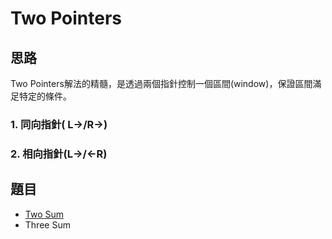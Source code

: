 # Two Pointers

## 思路

Two Pointers解法的精髓，是透過兩個指針控制一個區間\(window\)，保證區間滿足特定的條件。

### 1. 同向指針\( L-&gt;/R-&gt;\)

### 2. 相向指針\(L-&gt;/&lt;-R\)

## 題目

* [Two Sum](https://leetcode.com/problems/two-sum/)
* Three Sum

